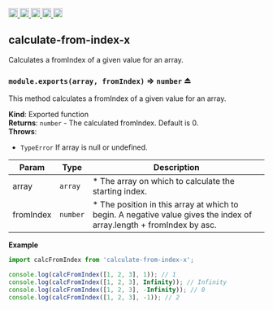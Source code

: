 <a href="https://travis-ci.org/Xotic750/calculate-from-index-x"
  title="Travis status">
<img
  src="https://travis-ci.org/Xotic750/calculate-from-index-x.svg?branch=master"
  alt="Travis status" height="18">
</a>
<a href="https://david-dm.org/Xotic750/calculate-from-index-x"
  title="Dependency status">
<img src="https://david-dm.org/Xotic750/calculate-from-index-x/status.svg"
  alt="Dependency status" height="18"/>
</a>
<a
  href="https://david-dm.org/Xotic750/calculate-from-index-x?type=dev"
  title="devDependency status">
<img src="https://david-dm.org/Xotic750/calculate-from-index-x/dev-status.svg"
  alt="devDependency status" height="18"/>
</a>
<a href="https://badge.fury.io/js/calculate-from-index-x"
  title="npm version">
<img src="https://badge.fury.io/js/calculate-from-index-x.svg"
  alt="npm version" height="18">
</a>
<a href="https://www.jsdelivr.com/package/npm/calculate-from-index-x"
  title="jsDelivr hits">
<img src="https://data.jsdelivr.com/v1/package/npm/calculate-from-index-x/badge?style=rounded"
  alt="jsDelivr hits" height="18">
</a>

<a name="module_calculate-from-index-x"></a>

## calculate-from-index-x

Calculates a fromIndex of a given value for an array.

<a name="exp_module_calculate-from-index-x--module.exports"></a>

### `module.exports(array, fromIndex)` ⇒ <code>number</code> ⏏

This method calculates a fromIndex of a given value for an array.

**Kind**: Exported function  
**Returns**: <code>number</code> - The calculated fromIndex. Default is 0.  
**Throws**:

- <code>TypeError</code> If array is null or undefined.

| Param     | Type                | Description                                                                                                           |
| --------- | ------------------- | --------------------------------------------------------------------------------------------------------------------- |
| array     | <code>array</code>  | \* The array on which to calculate the starting index.                                                                |
| fromIndex | <code>number</code> | \* The position in this array at which to begin. A negative value gives the index of array.length + fromIndex by asc. |

**Example**

```js
import calcFromIndex from 'calculate-from-index-x';

console.log(calcFromIndex([1, 2, 3], 1)); // 1
console.log(calcFromIndex([1, 2, 3], Infinity)); // Infinity
console.log(calcFromIndex([1, 2, 3], -Infinity)); // 0
console.log(calcFromIndex([1, 2, 3], -1)); // 2
```
